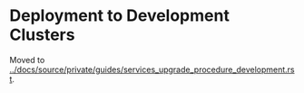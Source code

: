 # Deployment to Development Clusters

Moved to [../docs/source/private/guides/services_upgrade_procedure_development.rst](../docs/source/private/guides/services_upgrade_procedure_development.rst).
